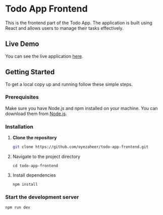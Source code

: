 # Todo App Frontend

This is the frontend part of the Todo App. The application is built using React and allows users to manage their tasks effectively.

## Live Demo

You can see the live application [here](https://zaheers-todo.vercel.app/).

## Getting Started

To get a local copy up and running follow these simple steps.

### Prerequisites

Make sure you have Node.js and npm installed on your machine. You can download them from [Node.js](https://nodejs.org/).

### Installation

1. **Clone the repository**

   ```bash
   git clone https://github.com/oyezaheer/todo-app-frontend.git
   ```
2. Navigate to the project directory
   ```
   cd todo-app-frontend
   ```
3. Install dependencies
   ```
   npm install
   ```

### Start the development server
    
    npm run dev
    
